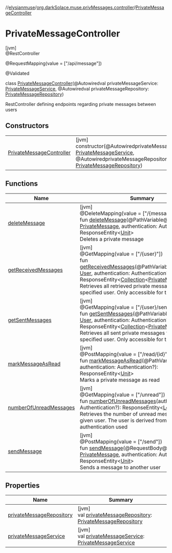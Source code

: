 //[elysianmuse](../../../index.md)/[org.darkSolace.muse.privMessages.controller](../index.md)/[PrivateMessageController](index.md)

# PrivateMessageController

[jvm]\
@RestController

@RequestMapping(value = [&quot;/api/message&quot;])

@Validated

class [PrivateMessageController](index.md)(@Autowiredval privateMessageService: [PrivateMessageService](../../org.darkSolace.muse.privMessages.service/-private-message-service/index.md), @Autowiredval privateMessageRepository: [PrivateMessageRepository](../../org.darkSolace.muse.privMessages.repository/-private-message-repository/index.md))

RestController defining endpoints regarding private messages between users

## Constructors

| | |
|---|---|
| [PrivateMessageController](-private-message-controller.md) | [jvm]<br>constructor(@AutowiredprivateMessageService: [PrivateMessageService](../../org.darkSolace.muse.privMessages.service/-private-message-service/index.md), @AutowiredprivateMessageRepository: [PrivateMessageRepository](../../org.darkSolace.muse.privMessages.repository/-private-message-repository/index.md)) |

## Functions

| Name | Summary |
|---|---|
| [deleteMessage](delete-message.md) | [jvm]<br>@DeleteMapping(value = [&quot;/{message}&quot;])<br>fun [deleteMessage](delete-message.md)(@PathVariable@Validmessage: [PrivateMessage](../../org.darkSolace.muse.privMessages.model/-private-message/index.md), authentication: Authentication?): ResponseEntity&lt;[Unit](https://kotlinlang.org/api/latest/jvm/stdlib/kotlin/-unit/index.html)&gt;<br>Deletes a private message |
| [getReceivedMessages](get-received-messages.md) | [jvm]<br>@GetMapping(value = [&quot;/{user}&quot;])<br>fun [getReceivedMessages](get-received-messages.md)(@PathVariable@Validuser: [User](../../org.darkSolace.muse.user.model/-user/index.md), authentication: Authentication?): ResponseEntity&lt;[Collection](https://kotlinlang.org/api/latest/jvm/stdlib/kotlin.collections/-collection/index.html)&lt;[PrivateMessageDTO](../../org.darkSolace.muse.privMessages.model.dto/-private-message-d-t-o/index.md)&gt;&gt;<br>Retrieves all retrieved private messages for the specified user. Only accessible for the own user. |
| [getSentMessages](get-sent-messages.md) | [jvm]<br>@GetMapping(value = [&quot;/{user}/sent&quot;])<br>fun [getSentMessages](get-sent-messages.md)(@PathVariable@Validuser: [User](../../org.darkSolace.muse.user.model/-user/index.md), authentication: Authentication?): ResponseEntity&lt;[Collection](https://kotlinlang.org/api/latest/jvm/stdlib/kotlin.collections/-collection/index.html)&lt;[PrivateMessageDTO](../../org.darkSolace.muse.privMessages.model.dto/-private-message-d-t-o/index.md)&gt;&gt;<br>Retrieves all sent private messages for the specified user. Only accessible for the own user. |
| [markMessageAsRead](mark-message-as-read.md) | [jvm]<br>@PostMapping(value = [&quot;/read/{id}&quot;])<br>fun [markMessageAsRead](mark-message-as-read.md)(@PathVariableid: [Long](https://kotlinlang.org/api/latest/jvm/stdlib/kotlin/-long/index.html), authentication: Authentication?): ResponseEntity&lt;[Unit](https://kotlinlang.org/api/latest/jvm/stdlib/kotlin/-unit/index.html)&gt;<br>Marks a private message as read |
| [numberOfUnreadMessages](number-of-unread-messages.md) | [jvm]<br>@GetMapping(value = [&quot;/unread&quot;])<br>fun [numberOfUnreadMessages](number-of-unread-messages.md)(authentication: Authentication?): ResponseEntity&lt;[Long](https://kotlinlang.org/api/latest/jvm/stdlib/kotlin/-long/index.html)&gt;<br>Retrieves the number of unread messages for the given user. The user is derived from the authentication used |
| [sendMessage](send-message.md) | [jvm]<br>@PostMapping(value = [&quot;/send&quot;])<br>fun [sendMessage](send-message.md)(@RequestBody@Validmessage: [PrivateMessage](../../org.darkSolace.muse.privMessages.model/-private-message/index.md), authentication: Authentication?): ResponseEntity&lt;[Unit](https://kotlinlang.org/api/latest/jvm/stdlib/kotlin/-unit/index.html)&gt;<br>Sends a message to another user |

## Properties

| Name | Summary |
|---|---|
| [privateMessageRepository](private-message-repository.md) | [jvm]<br>val [privateMessageRepository](private-message-repository.md): [PrivateMessageRepository](../../org.darkSolace.muse.privMessages.repository/-private-message-repository/index.md) |
| [privateMessageService](private-message-service.md) | [jvm]<br>val [privateMessageService](private-message-service.md): [PrivateMessageService](../../org.darkSolace.muse.privMessages.service/-private-message-service/index.md) |

